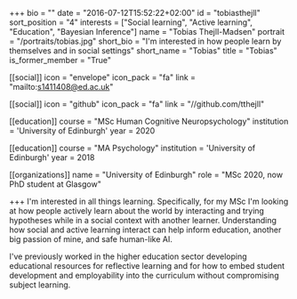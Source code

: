 +++
bio = ""
date = "2016-07-12T15:52:22+02:00"
id = "tobiasthejll"
sort_position = "4"
interests = ["Social learning", "Active learning", "Education", "Bayesian Inference"]
name = "Tobias Thejll-Madsen"
portrait = "/portraits/tobias.jpg"
short_bio = "I'm interested in how people learn by themselves and in social settings"
short_name = "Tobias"
title = "Tobias"
is_former_member = "True"

[[social]]
    icon = "envelope"
    icon_pack = "fa"
    link = "mailto:s1411408@ed.ac.uk"

[[social]]
    icon = "github"
    icon_pack = "fa"
    link = "//github.com/tthejll"

[[education]]
    course = "MSc Human Cognitive Neuropsychology"
    institution = 'University of Edinburgh'
    year = 2020

[[education]]
    course = "MA Psychology"
    institution = 'University of Edinburgh'
    year = 2018

[[organizations]]
    name = "University of Edinburgh"
    role = "MSc 2020, now PhD student at Glasgow"

+++
I'm interested in all things learning.  Specifically, for my MSc I'm looking at how people actively learn about the world by interacting and trying hypotheses while in a social context with another learner.  Understanding how social and active learning interact can help inform education, another big passion of mine, and safe human-like AI. 

I've previously worked in the higher education sector developing educational resources for reflective learning and for how to embed student development and employability into the curriculum without compromising subject learning. 

